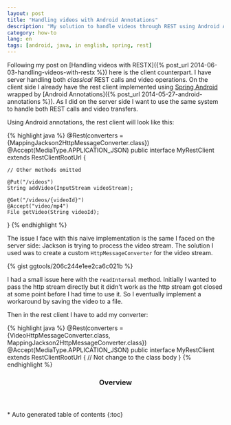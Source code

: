 ```yaml
---
layout: post
title: "Handling videos with Android Annotations"
description: "My solution to handle videos through REST using Android Annotations"
category: how-to
lang: en
tags: [android, java, in english, spring, rest]
---
```

Following my post on [Handling videos with RESTX]({% post_url 2014-06-03-handling-videos-with-restx %}) here is the client counterpart. I have server handling both *classical* REST calls and video operations. On the client side I already have the rest client implemented using [Spring Android](http://projects.spring.io/spring-android/) wrapped by [Android Annotations]({% post_url 2014-05-27-android-annotations %}). As I did on the server side I want to use the same system to handle both REST calls and video transfers.

Using Android annotations, the rest client will look like this:

{% highlight java %}
@Rest(converters = {MappingJackson2HttpMessageConverter.class})
@Accept(MediaType.APPLICATION_JSON)
public interface MyRestClient extends RestClientRootUrl {

    // Other methods omitted

    @Put("/videos")
    String addVideo(InputStream videoStream);

    @Get("/videos/{videoId}")
    @Accept("video/mp4")
    File getVideo(String videoId);
}
{% endhighlight %}

The issue I face with this naive implementation is the same I faced on the server side: Jackson is trying to process the video stream. The solution I used was to create a custom `HttpMessageConverter` for the video stream.

{% gist ggtools/206c244e1ee2ca6c021b %}

I had a small issue here with the `readInternal` method. Initially I wanted to pass the http stream directly but it didn't work as the http stream got closed at some point before I had time to use it. So I eventually implement a workaround by saving the video to a file.

Then in the rest client I have to add my converter:

{% highlight java %}
@Rest(converters = {VideoHttpMessageConverter.class,
                    MappingJackson2HttpMessageConverter.class})
@Accept(MediaType.APPLICATION_JSON)
public interface MyRestClient extends RestClientRootUrl {
    // Not change to the class body
}
{% endhighlight %}

<section id="table-of-contents" class="toc">
<header>
<h3>Overview</h3>
</header>
<div id="drawer" markdown="1">
*  Auto generated table of contents
{:toc}
</div>
</section><!-- /#table-of-contents -->
